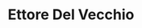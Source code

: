 ---
title: Ettore Del Vecchio

faction:
  sort: Del Vecchio
  given: Del Vecchio

partners:
  - name: "Priscilla Del Vecchio"
    type: "Wife"

children:
  - name: "Alessandro Del Vecchio"
    type: "Son"
  - name: "Marco Del Vecchio"
    type: "Son"

char_data:
  - element_title: "Pronouns"
    element: ""
  - element_title: "Race"
    element: ""
  - element_title: "Age"
    element: ""
  - element_title: "Height"
    element: ""
  - element_title: "Hair"
    element: ""
  - element_title: "Skin"
    element: ""
  - element_title: "Eyes"
    element: ""

excerpt: "Father to Alessandro and Marco Del Vecchio. Jailed for crimes of corruption and theft."
---